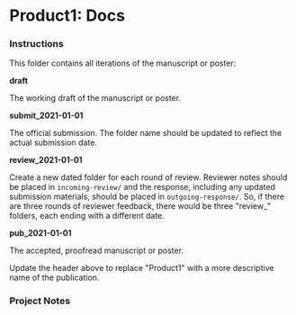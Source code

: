# Product1: Docs

### Instructions
This folder contains all iterations of the manuscript or poster:

**draft**

The working draft of the manuscript or poster.

**submit_2021-01-01**

The official submission. The folder name should be updated to reflect the actual submission date.

**review_2021-01-01**

Create a new dated folder for each round of review. Reviewer notes should be placed in `incoming-review/` and the response, including any updated submission materials, should be placed in `outgoing-response/`. So, if there are three rounds of reviewer feedback, there would be three "review_" folders, each ending with a different date.

**pub_2021-01-01**

The accepted, proofread manuscript or poster.


Update the header above to replace "Product1" with a more descriptive name of the publication.


### Project Notes